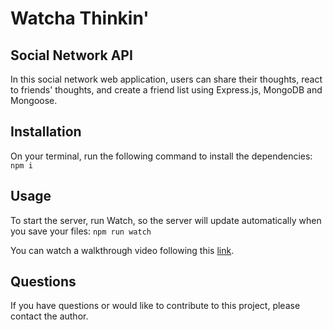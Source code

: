 # Watcha Thinkin'

## Social Network API

In this social network web application, users can share their thoughts, react to friends' thoughts, and create a friend list using Express.js, MongoDB and Mongoose.

## Installation

On your terminal, run the following command to install the dependencies:
`npm i`

## Usage

To start the server, run Watch, so the server will update automatically when you save your files:
`npm run watch`

You can watch a walkthrough video following this [link](https://youtu.be/pxSrooSIkSA).

## Questions

If you have questions or would like to contribute to this project, please contact the author.
